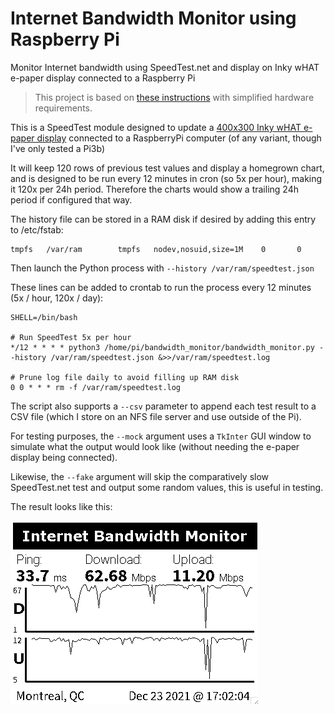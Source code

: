 # Internet Bandwidth Monitor using Raspberry Pi

Monitor Internet bandwidth using SpeedTest.net and display on Inky wHAT e-paper display connected to a Raspberry Pi

> This project is based on [these instructions](https://www.instructables.com/Bandwidth-Monitor/) with simplified hardware requirements.

This is a SpeedTest module designed to update a [400x300 Inky wHAT e-paper display](https://shop.pimoroni.com/products/inky-what?variant=21214020436051) connected to a RaspberryPi computer (of any variant, though I've only tested a Pi3b)

It will keep 120 rows of previous test values and display a homegrown chart, and is designed to be run every 12 minutes in cron (so 5x per hour), making it 120x per 24h period. Therefore the charts would show a trailing 24h period if configured that way.

The history file can be stored in a RAM disk if desired by adding this entry to /etc/fstab:

```
tmpfs   /var/ram        tmpfs   nodev,nosuid,size=1M    0       0
```

Then launch the Python process with `--history /var/ram/speedtest.json`

These lines can be added to crontab to run the process every 12 minutes (5x / hour, 120x / day):

```
SHELL=/bin/bash

# Run SpeedTest 5x per hour
*/12 * * * * python3 /home/pi/bandwidth_monitor/bandwidth_monitor.py --history /var/ram/speedtest.json &>>/var/ram/speedtest.log

# Prune log file daily to avoid filling up RAM disk
0 0 * * * rm -f /var/ram/speedtest.log
```

The script also supports a `--csv` parameter to append each test result to a CSV file (which I store on an NFS file server and use outside of the Pi).

For testing purposes, the `--mock` argument uses a `TkInter` GUI window to simulate what the output would look like (without needing the e-paper display being connected).

Likewise, the `--fake` argument will skip the comparatively slow SpeedTest.net test and output some random values, this is useful in testing.

The result looks like this:

![Display Screenshot](screenshot.png)

